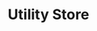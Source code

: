 ---
title: "Utility Store"
url: /karachi/utility-store-moulana-yousuf-ludhianwi-shaheed-road/
shop: shop
---